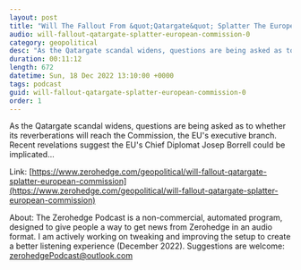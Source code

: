 ```yaml
---
layout: post
title: "Will The Fallout From &quot;Qatargate&quot; Splatter The European Commission?"
audio: will-fallout-qatargate-splatter-european-commission-0
category: geopolitical
desc: "As the Qatargate scandal widens, questions are being asked as to whether its reverberations will reach the Commission, the EU's executive branch. Recent revelations suggest the EU's Chief Diplomat Josep Borrell could be implicated..."
duration: 00:11:12
length: 672
datetime: Sun, 18 Dec 2022 13:10:00 +0000
tags: podcast
guid: will-fallout-qatargate-splatter-european-commission-0
order: 1
---
```

As the Qatargate scandal widens, questions are being asked as to whether its reverberations will reach the Commission, the EU's executive branch. Recent revelations suggest the EU's Chief Diplomat Josep Borrell could be implicated...

Link: [https://www.zerohedge.com/geopolitical/will-fallout-qatargate-splatter-european-commission](https://www.zerohedge.com/geopolitical/will-fallout-qatargate-splatter-european-commission)

About: The Zerohedge Podcast is a non-commercial, automated program, designed to give people a way to get news from Zerohedge in an audio format.  I am actively working on tweaking and improving the setup to create a better listening experience (December 2022).  Suggestions are welcome: [zerohedgePodcast@outlook.com](mailto:zerohedgePodcast@outlook.com)